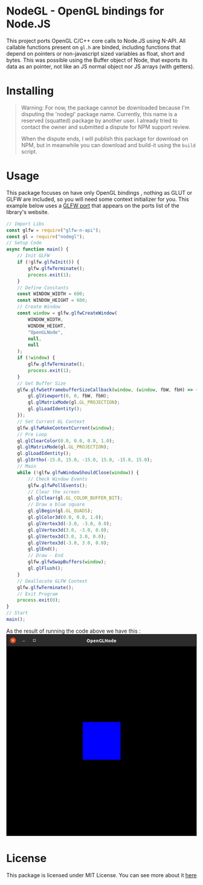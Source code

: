 # NodeGL - OpenGL bindings for Node.JS

This project ports OpenGL C/C++ core calls to Node.JS using N-API.
All callable functions present on `gl.h` are binded, including
functions that depend on pointers or non-javascript sized variables
as float, short and bytes.
This was possible using the Buffer object of Node, that exports its
data as an pointer, not like an JS normal object nor JS arrays (with getters).

# Installing

> Warning: For now, the package cannot be downloaded because I'm disputing the 'nodegl' package name. Currently, this name is a reserved (squatted) package by another user. I already tried to contact the owner and submitted a dispute for NPM support review.
>
> When the dispute ends, I will publish this package for download on NPM, but in meanwhile you can download and build-it using the `build` script.
<!--
Using Npm:
```
npm install nodegl
```
Using Yarn:
```
yarn add nodegl
``` -->

# Usage

This package focuses on have only OpenGL bindings , nothing as GLUT or GLFW are included, so you
will need some context initializer for you. This example below uses a [GLFW port](https://github.com/Reon90/glfwJS) that appears on the ports list of the library's website.

```javascript
// Import Libs
const glfw = require("glfw-n-api");
const gl = require("nodegl");
// Setup Code
async function main() {
	// Init GLFW
	if (!glfw.glfwInit()) {
		glfw.glfwTerminate();
		process.exit(1);
	}
	// Define Constants
	const WINDOW_WIDTH = 600;
	const WINDOW_HEIGHT = 600;
	// Create Window
	const window = glfw.glfwCreateWindow(
		WINDOW_WIDTH,
		WINDOW_HEIGHT,
		"OpenGLNode",
		null,
		null
	);
	if (!window) {
		glfw.glfwTerminate();
		process.exit(1);
	}
	// Get Buffer Size
	glfw.glfwSetFramebufferSizeCallback(window, (window, fbW, fbH) => {
		gl.glViewport(0, 0, fbW, fbH);
		gl.glMatrixMode(gl.GL_PROJECTION);
		gl.glLoadIdentity();
	});
	// Set Current GL Context
	glfw.glfwMakeContextCurrent(window);
	// Pre Loop
	gl.glClearColor(0.0, 0.0, 0.0, 1.0);
	gl.glMatrixMode(gl.GL_PROJECTION);
	gl.glLoadIdentity();
	gl.glOrtho(-15.0, 15.0, -15.0, 15.0, -15.0, 15.0);
	// Main
	while (!glfw.glfwWindowShouldClose(window)) {
		// Check Window Events
		glfw.glfwPollEvents();
		// Clear the screen
		gl.glClear(gl.GL_COLOR_BUFFER_BIT);
		// Draw a blue square
		gl.glBegin(gl.GL_QUADS);
		gl.glColor3d(0.0, 0.0, 1.0);
		gl.glVertex3d(-3.0, -3.0, 0.0);
		gl.glVertex3d(3.0, -3.0, 0.0);
		gl.glVertex3d(3.0, 3.0, 0.0);
		gl.glVertex3d(-3.0, 3.0, 0.0);
		gl.glEnd();
		// Draw - End
		glfw.glfwSwapBuffers(window);
		gl.glFlush();
	}
	// Deallocate GLFW Context
	glfw.glfwTerminate();
	// Exit Program
	process.exit(0);
}
// Start
main();
```
As the result of running the code above we have this :
![Simple Example Result](./.github/images/simple-example.png)

# License
This package is licensed under MIT License. You can see more about it [here](./LICENSE.md)
